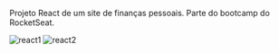 Projeto React de um site de finanças pessoais.
Parte do bootcamp do RocketSeat.


![react1](https://user-images.githubusercontent.com/78247893/169362107-72529651-ae6d-4baf-b383-0947604946cd.jpg)
![react2](https://user-images.githubusercontent.com/78247893/169362111-bee79f76-a03a-4c3d-9098-5cac7b386a21.jpg)
